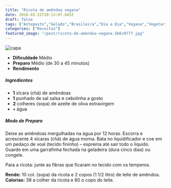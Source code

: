 ```yaml
---
title: "Ricota de amêndoa vegana"
date: 2018-03-22T20:13:07.845Z
draft: false
tags: ["Antepasto","Gelado","Brasileira","Dia a Dia","Vegana","Vegetariana","Alimentação","Alimentação saudável","Vegana"]
categories: ["Receitas"]
featured_image: "/post/ricota-de-amendoa-vegana.5b6c0777.jpg"
---
```


![capa](/post/ricota-de-amendoa-vegana.5b6c0777.jpg)

*   **Dificuldade** Médio
*   **Preparo** Médio (de 30 a 45 minutos)
*   **Rendimento**

##### Ingredientes

*   **1** xícara (chá) de amêndoas
*   **1** punhado de sal salsa e cebolinha a gosto
*   **2** colheres (sopa) de azeite de oliva extravirgem
*   • água

##### Modo de Preparo

Deixe as amêndoas mergulhadas na água por 12 horas. Escorra e acrescente 4 xícaras (chá) de água morna. Bata no liquidificador e coe em um pedaço de voal (tecido fininho) – esprema até sair todo o líquido. Guarde em uma garrafinha fechada na geladeira (dura cinco dias) ou congele.

Para a ricota: junte as fibras que ficaram no tecido com os temperos.

**Rende:** 10 col. (sopa) da ricota e 2 copos (1 1/2 litro) de leite de amêndoa.  
**Calorias:** 38 a colher da ricota e 80 o copo do leite.
